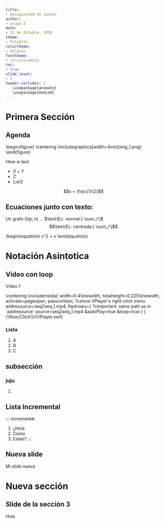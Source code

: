 ```yaml
---
title:
- Desigualdad de Janson
author:
- Grupo 5
date:
- 21 de Octubre, 2020
theme:
- PaloAlto
colortheme:
- dolphin
fonttheme:
- structurebold
toc:
- true
slide_level:
- 2
header-includes: |
   \usepackage{animate}
   \usepackage{media9}
---
```



# Primera Sección

## Agenda

\begin{figure}
\centering
\includegraphics[width=4cm]{img_1.png}
\end{figure}

Here is text

- $X + Y$
- $Z$
- List3

$$x = \frac{1}{2}$$

## Ecuaciones junto con texto:

Un grafo $G(p, n)$ ...
$\text{Ec. normal:} \sum_i^j$
$$\text{Ec. centrada:} \sum_i^j$$

\begin{equation}
x^2 + x
\end{equation}

# Notación Asintotica

## Video con loop

Video 1

\centering
\includemedia[
  width=0.4\linewidth,
  totalheight=0.225\linewidth,
  activate=pageopen,
  passcontext,  %show VPlayer's right-click menu
  addresource=seq2seq_1.mp4,
  flashvars={
    %important: same path as in `addresource'
    source=seq2seq_1.mp4
    &autoPlay=true
    &loop=true
  }
]{\fbox{Click!}}{VPlayer.swf}

### Lista
1. A
1. B
1. C

## subsección

### juju
1.
### 


## Lista Incremental

::: incremental
1. ¿Hola
2. Cómo 
3. Estan?
:::


## Nueva slide

Mi slide nueva

# Nueva sección

## Slide de la sección 3

Hola
